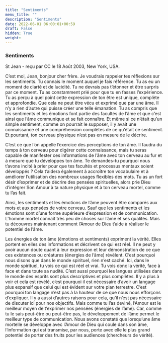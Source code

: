 ```yaml
---
title: "Sentiments"
menu_title: ""
description: "Sentiments"
date: 2022-06-01 06:00:01+00:59
draft: False
hidden: True
weight:
---
```

### Sentiments

St Jean - reçu par CC le 18 Août 2003, New York, USA.

C’est moi, Jean, bonjour cher frère. Je voudrais rappeler tes réflexions sur les sentiments. Tu connais le moment auquel je fais référence. Tu as eu un moment de clarté et de lucidité. Tu ne devrais pas t’étonner et être surpris par ce moment. Tu as constamment prié pour que tu en fasses l’expérience. Tu as perçu à quel point cette expression de ton être est unique, complète et approfondie. Que cela ne peut être vécu et exprimé que par une âme. Il n’y a rien d’autre qui puisse créer une telle émanation. Tu as compris que les sentiments et les émotions font partie des facultés de l’âme et que c’est ainsi que l’âme communique et se fait connaître. Et même si ce n’était qu’un simple sentiment, comme on pourrait le supposer, il y avait une connaissance et une compréhension complètes de ce qu’était ce sentiment. Et pourtant, ton cerveau physique n’est pas en mesure de le décrire.

C’est ce que l’on appelle l’exercice des perceptions de ton âme. Il faudra du temps à ton cerveau pour digérer cette connaissance, mais tu seras capable de manifester ces informations de l’âme avec ton cerveau au fur et à mesure que tu développes ton âme. Te demandes-tu pourquoi nous t’avons incité à prier pour que tes facultés et processus mentaux soient développés ? Cela t’aidera également à accroître ton vocabulaire et à améliorer l’utilisation des nombreux usages flexibles des mots. Tu as un fort désir d’exprimer et de décrire des pensées spirituelles, alors prie Dieu d’intégrer Son Amour à ta nature physique et à ton cerveau mortel, comme tu l’as fait.

Ainsi, les sentiments et les émotions de l’âme peuvent être comparés aux mots et aux pensées de votre cerveau. Sauf que les sentiments et les émotions sont d’une forme supérieure d’expression et de communication. L’homme mortel connaît très peu de choses sur l’âme et ses qualités. Mais tu découvres maintenant comment l’Amour de Dieu t’aide à réaliser le potentiel de l’âme.

Les énergies de ton âme (émotions et sentiments) expriment la vérité. Elles portent en elles des informations et décrivent ce qui est réel. Il ne peut y avoir aucun doute quant à leur expression et leur démonstration de ce que ces existences ou créatures (énergies de l’âme) révèlent. C’est pourquoi nous disons que dans le monde spirituel, rien n’est caché. Ici, dans le monde spirituel, tu vois ce qui est réel et vrai. Tu vois donc la vérité, face à face et dans toute sa nudité. C’est aussi pourquoi les langues utilisées dans le monde des esprits sont plus descriptives et plus complètes. Il y a plus à voir et cela est révélé, c’est pourquoi il est nécessaire d’avoir un langage plus expansif que celui qui est évident sur votre plan terrestre. C’est pourquoi ton langage n’est pas à la hauteur de ce que nous nous efforçons d’expliquer. Il y a aussi d’autres raisons pour cela, qu’il n’est pas nécessaire de discuter ici pour nos objectifs. Mais comme tu l’as deviné, l’Amour est le meilleur moyen de t’exprimer nos pensées (énergies de l’âme). Car, comme tu le sais peut-être ou peut-être pas, le développement de l’âme permet le meilleur type de communication. Nous avons constaté que lorsqu’une âme mortelle se développe avec l’Amour de Dieu qui coule dans son âme, l’information qui est transmise, par nous, porte avec elle le plus grand potentiel de porter des fruits pour les audiences (chercheurs de vérité).